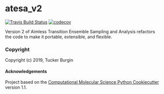 atesa_v2
==============================
[//]: # (Badges)
[![Travis Build Status](https://travis-ci.org/REPLACE_WITH_OWNER_ACCOUNT/atesa_v2.png)](https://travis-ci.org/REPLACE_WITH_OWNER_ACCOUNT/atesa_v2)
[![codecov](https://codecov.io/gh/REPLACE_WITH_OWNER_ACCOUNT/atesa_v2/branch/master/graph/badge.svg)](https://codecov.io/gh/REPLACE_WITH_OWNER_ACCOUNT/atesa_v2/branch/master)

Version 2 of Aimless Transition Ensemble Sampling and Analysis refactors the code to make it portable, extensible, and flexible.

### Copyright

Copyright (c) 2019, Tucker Burgin


#### Acknowledgements
 
Project based on the 
[Computational Molecular Science Python Cookiecutter](https://github.com/molssi/cookiecutter-cms) version 1.1.
